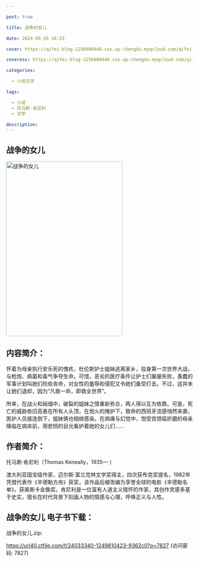 ```yaml
---

post: true

title: 战争的女儿

date: 2024-05-26 16:53

cover: https://qifei-blog-1256009448.cos.ap-chengdu.myqcloud.com/qifei-blog/663979040ea9cb14038298ea.jpg

coveross: https://qifei-blog-1256009448.cos.ap-chengdu.myqcloud.com/qifei-blog/663979040ea9cb14038298ea.jpg

categories:

  - 小说文学

tags:

  - 小说
  - 托马斯·肯尼利
  - 文学

description:
---
```


## 战争的女儿
<img alt="战争的女儿 " class="aligncenter loaded" data-was-processed="true" decoding="async" fetchpriority="high" height="471" src="https://qifei-blog-1256009448.cos.ap-chengdu.myqcloud.com/qifei-blog/663979040ea9cb14038298ea.jpg" style="cursor: zoom-in;" width="314"/>

## 内容简介：

怀着为母亲执行安乐死的愧疚，杜伦斯护士姐妹逃离家乡，投身第一次世界大战，与枪炮、病菌和毒气争夺生命。可惜，恶劣的医疗条件让护士们屡屡失败，愚蠢的军事计划叫她们险些丧命，对女性的羞辱和侵犯又令她们备受打击。不过，这并未让她们退却，因为“凡救一命，即救全世界”。

所幸，在战火和硝烟中，破裂的姐妹之情重新弥合，两人得以互为依靠。可是，死亡的威胁依旧高悬在所有人头顶，在炮火的掩护下，致命的西班牙流感悄然来袭，医护人员接连倒下，姐妹俩也相继感染。在病痛与幻觉中，饱受宫颈癌折磨的母亲降临在病床前，用悲悯的目光看护着她的女儿们……

## 作者简介：

托马斯·肯尼利（Thomas Keneally，1935— ）

澳大利亚国宝级作家，迈尔斯·富兰克林文学奖得主，四次获布克奖提名，1982年凭借代表作《辛德勒方舟》获奖，该作品后被改编为享誉全球的电影《辛德勒名单》，获奥斯卡金像奖。肯尼利是一位富有人道主义情怀的作家，其创作灵感多基于史实，擅长在时代背景下刻画人物的情感与心理，呼唤正义与人性。

## 战争的女儿 电子书下载：
战争的女儿.zip: 

https://url40.ctfile.com/f/24033340-1249810423-9362c0?p=7827 (访问密码: 7827)
